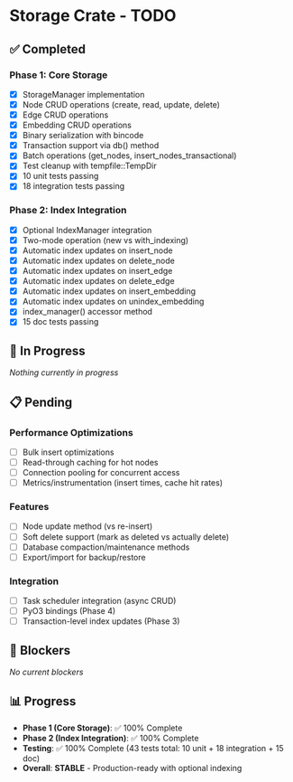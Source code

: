 # Storage Crate - TODO

## ✅ Completed

### Phase 1: Core Storage
- [x] StorageManager implementation
- [x] Node CRUD operations (create, read, update, delete)
- [x] Edge CRUD operations
- [x] Embedding CRUD operations
- [x] Binary serialization with bincode
- [x] Transaction support via db() method
- [x] Batch operations (get_nodes, insert_nodes_transactional)
- [x] Test cleanup with tempfile::TempDir
- [x] 10 unit tests passing
- [x] 18 integration tests passing

### Phase 2: Index Integration
- [x] Optional IndexManager integration
- [x] Two-mode operation (new vs with_indexing)
- [x] Automatic index updates on insert_node
- [x] Automatic index updates on delete_node
- [x] Automatic index updates on insert_edge
- [x] Automatic index updates on delete_edge
- [x] Automatic index updates on insert_embedding
- [x] Automatic index updates on unindex_embedding
- [x] index_manager() accessor method
- [x] 15 doc tests passing

## 🔄 In Progress

_Nothing currently in progress_

## 📋 Pending

### Performance Optimizations
- [ ] Bulk insert optimizations
- [ ] Read-through caching for hot nodes
- [ ] Connection pooling for concurrent access
- [ ] Metrics/instrumentation (insert times, cache hit rates)

### Features
- [ ] Node update method (vs re-insert)
- [ ] Soft delete support (mark as deleted vs actually delete)
- [ ] Database compaction/maintenance methods
- [ ] Export/import for backup/restore

### Integration
- [ ] Task scheduler integration (async CRUD)
- [ ] PyO3 bindings (Phase 4)
- [ ] Transaction-level index updates (Phase 3)

## 🚫 Blockers

_No current blockers_

## 📊 Progress

- **Phase 1 (Core Storage)**: ✅ 100% Complete
- **Phase 2 (Index Integration)**: ✅ 100% Complete
- **Testing**: ✅ 100% Complete (43 tests total: 10 unit + 18 integration + 15 doc)
- **Overall**: **STABLE** - Production-ready with optional indexing